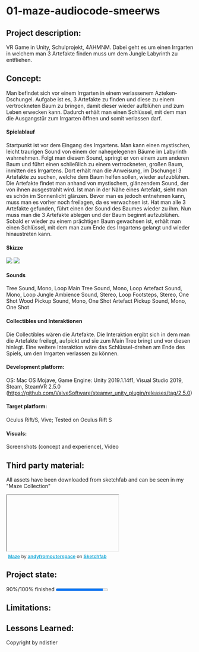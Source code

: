 # 01-maze-audiocode-smeerws

## Project description: 
VR Game in Unity, Schulprojekt, 4AHMNM. Dabei geht es um einen Irrgarten in welchem man 3 Artefakte finden muss um dem Jungle Labyrinth zu entfliehen.

## Concept:
Man befindet sich vor einem Irrgarten in einem verlassenem Azteken-Dschungel. Aufgabe ist es, 3 Artefakte zu finden und diese zu einem vertrockneten Baum zu bringen, damit dieser wieder aufblühen und zum Leben erwecken kann. Dadurch erhält man einen Schlüssel, mit dem man die Ausgangstür zum Irrgarten öffnen und somit verlassen darf.

#### Spielablauf
Startpunkt ist vor dem Eingang des Irrgartens. Man kann einen mystischen, leicht traurigen Sound von einem der nahegelegenen Bäume im Labyrinth wahrnehmen. Folgt man diesem Sound, springt er von einem zum anderen Baum und führt einen schließlich zu einem vertrockneten, großen Baum, inmitten des Irrgartens. 
Dort erhält man die Anweisung, im Dschungel 3 Artefakte zu suchen, welche dem Baum helfen sollen, wieder aufzublühen.
Die Artefakte findet man anhand von mystischem, glänzendem Sound, der von ihnen ausgestrahlt wird. Ist man in der Nähe eines Artefakt, sieht man es schön im Sonnenlicht glänzen. Bevor man es jedoch entnehmen kann, muss man es vorher noch freilagen, da es verwachsen ist.
Hat man alle 3 Artefakte gefunden, führt einen der Sound des Baumes wieder zu ihm. Nun muss man die 3 Artefakte ablegen und der Baum beginnt aufzublühen. Sobald er wieder zu einem prächtigen Baum gewachsen ist, erhält man einen Schlüssel, mit dem man zum Ende des Irrgartens gelangt und wieder hinaustreten kann.

#### Skizze
<div>
    <img src="Screenshots/Screenshot-Playmode.png">
    <img src="Screenshots/Screenshot-Playmode.png">
</div>
 

#### Sounds
Tree Sound, Mono, Loop
Main Tree Sound, Mono, Loop
Artefact Sound, Mono, Loop
Jungle Ambience Sound, Stereo, Loop
Footsteps, Stereo,  One Shot
Wood Pickup Sound, Mono, One Shot
Artefact Pickup Sound, Mono, One Shot

#### Collectibles und Interaktionen
Die Collectibles wären die Artefakte. 
Die Interaktion ergibt sich in dem man die Artefakte freilegt, aufpickt und sie zum Main Tree bringt und vor diesen hinlegt.
Eine weitere Interaktion wäre das Schlüssel-drehen am Ende des Spiels, um den Irrgarten verlassen zu können. 


#### Development platform: 
OS: Mac OS Mojave, Game Engine: Unity 2019.1.14f1, Visual Studio 2019, Steam, SteamVR 2.5.0 (https://github.com/ValveSoftware/steamvr_unity_plugin/releases/tag/2.5.0)

#### Target platform: 
Oculus Rift/S, Vive; 
Tested on Oculus Rift S

#### Visuals: 
Screenshots (concept and experience), Video

## Third party material: 
All assets have been downloaded from sketchfab and can be seen in my "Maze Collection" 

<iframe> width="640" height="480" src="https://sketchfab.com/playlists/embed?collection=fbad38129fac4f77b3c444076bcec459&autostart=0"
        frameborder="0" allow="autoplay; fullscreen; vr" allowvr=""
        allowfullscreen="" mozallowfullscreen="true" webkitallowfullscreen="true" onmousewheel=""
    ></iframe>
    <p style="font-family: sans-serif;font-size: 13px; font-weight: normal; margin: 5px; color: #4A4A4A;">
        <a href="https://sketchfab.com/andyfromouterspace/collections/maze" target="_blank" style="font-weight: bold; color: #1CAAD9;">Maze</a>
        by <a href="https://sketchfab.com/andyfromouterspace" target="_blank" style="font-weight: bold; color: #1CAAD9;">andyfromouterspace</a>
        on <a href="https://sketchfab.com?utm_source=website&utm_medium=embed&utm_campaign=share-popup" target="_blank" style="font-weight: bold; color: #1CAAD9;">Sketchfab</a>
    </p>

## Project state: 
90%/100% finished
<progress max="100" value="90"></progress>

## Limitations: 

## Lessons Learned: 

Copyright by ndistler
